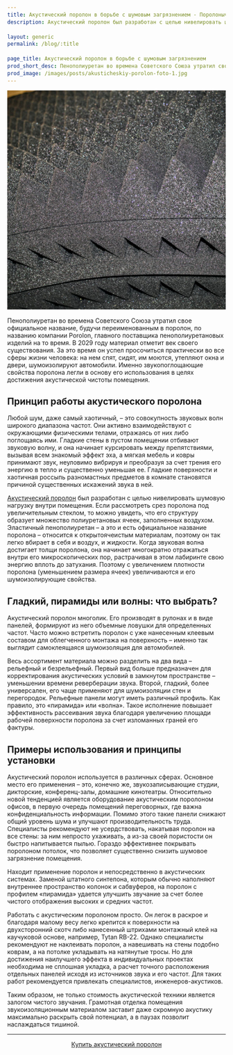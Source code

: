 ```yaml
---
title: Акустический поролон в борьбе с шумовым загрязнением - Поролоныч
description: Акустический поролон был разработан с целью нивелировать шумовую нагрузку внутри помещения.

layout: generic
permalink: /blog/:title

page_title: Акустический поролон в борьбе с шумовым загрязнением
prod_short_desc: Пенополиуретан во времена Советского Союза утратил свое официальное название, будучи переименованным в поролон, по названию компании Porolon, главного поставщика пенополиуретановых изделий на то время.
prod_image: /images/posts/akusticheskiy-porolon-foto-1.jpg
---
```


<img class="image right" src="/images/posts/akusticheskiy-porolon-foto-1.jpg" alt="Акустический поролон в борьбе с шумовым загрязнением"/>

Пенополиуретан во времена Советского Союза утратил свое официальное название, будучи переименованным в поролон, по названию компании Porolon, главного поставщика пенополиуретановых изделий на то время. В 2029 году материал отметит век своего существования. За это время он успел просочиться практически во все сферы жизни человека: на нем спят, сидят, им моются, утепляют окна и двери, шумоизолируют автомобили. Именно звукопоглощающие свойства поролона легли в основу его использования в целях достижения акустической чистоты помещения.

## Принцип работы акустического поролона

Любой шум, даже самый хаотичный, – это совокупность звуковых волн широкого диапазона частот. Они активно взаимодействуют с окружающими физическими телами, отражаясь от них либо поглощаясь ими. Гладкие стены в пустом помещении отбивают звуковую волну, и она начинает курсировать между препятствиями, вызывая всем знакомый эффект эха, а мягкая мебель и ковры принимают звук, неуловимо вибрируя и преобразуя за счет трения его энергию в тепло и существенно уменьшая ее. Гладкие поверхности и хаотичная россыпь разномастных предметов в комнате становятся причиной существенных искажений звука в ней.

[Акустический поролон](/catalog/porolon/porolon-akusticheskiy) был разработан с целью нивелировать шумовую нагрузку внутри помещения. Если рассмотреть срез поролона под увеличительным стеклом, то можно увидеть, что его структуру образует множество полиуретановых ячеек, заполненных воздухом. Эластичный пенополиуретан – а это и есть официальное название поролона – относится к открытоячеистым материалам, поэтому он так легко вбирает в себя и воздух, и жидкости. Когда звуковая волна достигает толщи поролона, она начинает многократно отражаться внутри его микроскопических пор, растрачивая в этом лабиринте свою энергию вплоть до затухания. Поэтому с увеличением плотности поролона (уменьшением размера ячеек) увеличиваются и его шумоизолирующие свойства.

## Гладкий, пирамиды или волны: что выбрать?

Акустический поролон многолик. Его производят в рулонах и в виде панелей, формируют из него объемные ловушки для определенных частот. Часто можно встретить поролон с уже нанесенным клеевым составом для облегченного монтажа на поверхность – именно так выглядит самоклеящаяся шумоизоляция для автомобилей.

Весь ассортимент материала можно разделить на два вида – рельефный и безрельефный. Первый вид больше предназначен для корректирования акустических условий в замкнутом пространстве – уменьшении времени реверберации звука. Второй, гладкий, более универсален, его чаще применяют для шумоизоляции стен и перегородок. Рельефные панели могут иметь различный профиль. Как правило, это «пирамида» или «волна». Такое исполнение повышает эффективность рассеивания звука благодаря увеличению площади рабочей поверхности поролона за счет изломанных граней его фактуры.

## Примеры использования и принципы установки

Акустический поролон используется в различных сферах. Основное место его применения – это, конечно же, звукозаписывающие студии, дикторские, конференц-залы, домашние кинотеатры. Относительно новой тенденцией является оборудование акустическим поролоном офисов, в первую очередь помещений переговорных, где важна конфиденциальность информации. Помимо этого такие панели снижают общий уровень шума и улучшают производительность труда. Специалисты рекомендуют не усердствовать, накатывая поролон на все стены: за ним непросто ухаживать, а из-за своей пористости он быстро напитывается пылью. Гораздо эффективнее покрывать поролоном потолок, что позволяет существенно снизить шумовое загрязнение помещения.

Находит применение поролон и непосредственно в акустических системах. Заменой штатного синтепона, которым обычно наполняют внутреннее пространство колонок и сабвуферов, на поролон с профилем «пирамида» удается улучшить звучание за счет более чистого отображения высоких и средних частот.

Работать с акустическим поролоном просто. Он легок в раскрое и благодаря малому весу легко крепится к поверхности на двухсторонний скотч либо нанесенный штрихами монтажный клей на каучуковой основе, например, Tytan RB-22. Однако специалисты рекомендуют не наклеивать поролон, а навешивать на стены подобно коврам, а на потолке укладывать на натянутые тросы. Но для достижения наилучшего эффекта в индивидуальных проектах необходима не сплошная укладка, а расчет точного расположения отдельных панелей исходя из источников звука и его частот. Для таких работ рекомендуется привлекать специалистов, инженеров-акустиков.

Таким образом, не только стоимость акустической техники является залогом чистого звучания. Грамотная отделка помещения звукоизоляционным материалом заставит даже скромную акустику максимально раскрыть свой потенциал, а в паузах позволит наслаждаться тишиной.


---
<p style="text-align:center"><a class="button alt" href="/catalog/porolon/porolon-akusticheskiy">Купить акустический поролон</a></p>